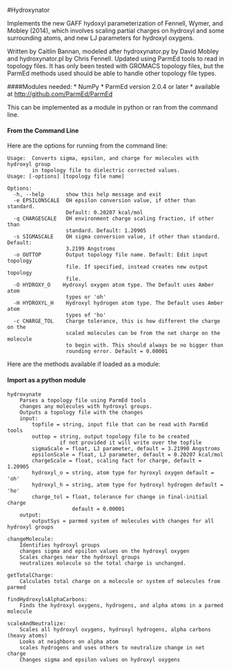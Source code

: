 #Hydroxynator

Implements the new GAFF hydoxyl parameterization of Fennell, Wymer, and Mobley (2014), which involves scaling partial charges on hydroxyl and some surrounding atoms, and new LJ parameters for hydroxyl oxygens.

Written by Caitlin Bannan, modeled after hydroxynator.py by David Mobley and hydroxynator.pl by Chris Fennell. Updated using ParmEd tools to read in topology files. It has only been tested with GROMACS topology files, but the ParmEd methods used should be able to handle other topology file types.

####Modules needed:
    * NumPy
    * ParmEd version 2.0.4 or later
        * available at http://github.com/ParmEd/ParmEd 

This can be implemented as a module in python or ran from the command line. 

#### From the Command Line
Here are the options for running from the command line: 

    Usage:  Converts sigma, epsilon, and charge for molecules with hydroxyl group
            in topology file to dielectric corrected values.
    Usage: [-options] [topology file name]

    Options:
      -h, --help       show this help message and exit
      -e EPSILONSCALE  OH epsilon conversion value, if other than standard.
                       Default: 0.20207 kcal/mol
      -q CHARGESCALE   OH environment charge scaling fraction, if other than
                       standard. Default: 1.20905 
      -s SIGMASCALE    OH sigma conversion value, if other than standard. Default:
                       3.2199 Angstroms
      -o OUTTOP        Output topology file name. Default: Edit input topology
                       file. If specified, instead creates new output topology
                       file.
      -O HYDROXY_O    Hydroxyl oxygen atom type. The Default uses Amber atom
                       types or 'oh'
      -H HYDROXYL_H    Hydroxyl hydrogen atom type. The Default uses Amber atom
                       types of 'ho'
      -c CHARGE_TOL    Charge tolerance, this is how different the charge on the
                       scaled molecules can be from the net charge on the molecule
                       to begin with. This should always be no bigger than
                       rounding error. Default = 0.00001

Here are the methods available if loaded as a module: 
#### Import as a python module
    hydroxynate
        Parses a topology file using ParmEd tools
        changes any molecules with hydroxyl groups. 
        Outputs a topology file with the changes 
        input:
            topfile = string, input file that can be read with ParmEd tools
            outtop = string, output topology file to be created
                     if not provided it will write over the topfile
            sigmaScale = float, LJ parameter, default = 3.21990 Angstroms
            epsilonScale = float, LJ parameter, default = 0.20207 kcal/mol
            chargeScale = float, scaling fact for charge, default = 1.20905
            hydroxyl_o = string, atom type for hyroxyl oxygen default = 'oh'
            hydroxyl_h = string, atom type for hydroxyl hydrogen default = 'ho'
            charge_tol = float, tolerance for change in final-initial charge
                         default = 0.00001
        output:
            outputSys = parmed system of molecules with changes for all hydroxyl groups

    changeMolecule: 
        Identifies hydroxyl groups
        changes sigma and epsilon values on the hydroxyl oxygen 
        Scales charges near the hydroxyl groups 
        neutralizes molecule so the total charge is unchanged. 

    getTotalCharge:
        Calculates total charge on a molecule or system of molecules from parmed

    findHydroxylsAlphaCarbons:
        Finds the hydroxyl oxygens, hydrogens, and alpha atoms in a parmed molecule

    scaleAndNeutralize:
        Scales all hydroxyl oxygens, hydroxyl hydrogens, alpha carbons (heavy atoms)
        Looks at neighbors on alpha atom 
        scales hydrogens and uses others to neutralize change in net charge
        Changes sigma and epsilon values on hydroxyl oxygens


